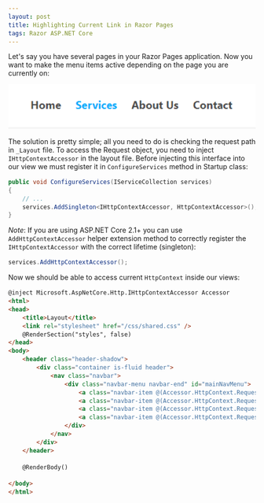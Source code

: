 ```yaml
---
layout: post
title: Highlighting Current Link in Razor Pages
tags: Razor ASP.NET Core
---
```


Let's say you have several pages in your Razor Pages application. Now you want to make the menu items active depending on the page you are currently on:

<img class="center-image" src="/public/img/active_menu.png" alt="Active menu" width="700">

The solution is pretty simple; all you need to do is checking the request path in `_Layout` file. To access the Request object, you need to inject `IHttpContextAccessor` in the layout file. Before injecting this interface into our view we must register it in `ConfigureServices` method in Startup class:

```csharp
public void ConfigureServices(IServiceCollection services)
{
    // ...
    services.AddSingleton<IHttpContextAccessor, HttpContextAccessor>();
}
```

_Note_: If you are using ASP.NET Core 2.1+ you can use `AddHttpContextAccessor` helper extension method to correctly register the `IHttpContextAccessor` with the correct lifetime (singleton):

```csharp
services.AddHttpContextAccessor();
```

Now we should be able to access current `HttpContext` inside our views:

```html
@inject Microsoft.AspNetCore.Http.IHttpContextAccessor Accessor
<html>
<head>
    <title>Layout</title>
    <link rel="stylesheet" href="/css/shared.css" />
    @RenderSection("styles", false)
</head>
<body>
    <header class="header-shadow">
        <div class="container is-fluid header">
            <nav class="navbar">
                <div class="navbar-menu navbar-end" id="mainNavMenu">
                    <a class="navbar-item @(Accessor.HttpContext.Request.Path.Value == "/" ? "nav-item-selected" : "" )" href="/">Home</a>
                    <a class="navbar-item @(Accessor.HttpContext.Request.Path.Value == "/Services" ? "nav-item-selected" : "" )" href="/Services">Services</a>
                    <a class="navbar-item @(Accessor.HttpContext.Request.Path.Value == "/About" ? "nav-item-selected" : "" )" href="/About">About Us</a>
                    <a class="navbar-item @(Accessor.HttpContext.Request.Path.Value == "/Contact" ? "nav-item-selected" : "" )" href="/Contact">Contact</a>
                </div>
            </nav>
        </div>
    </header>

    @RenderBody()

</body>
</html>

```
